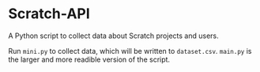 # Scratch-API

A Python script to collect data about Scratch projects and users.

Run `mini.py` to collect data, which will be written to `dataset.csv`.
`main.py` is the larger and more readible version of the script.
